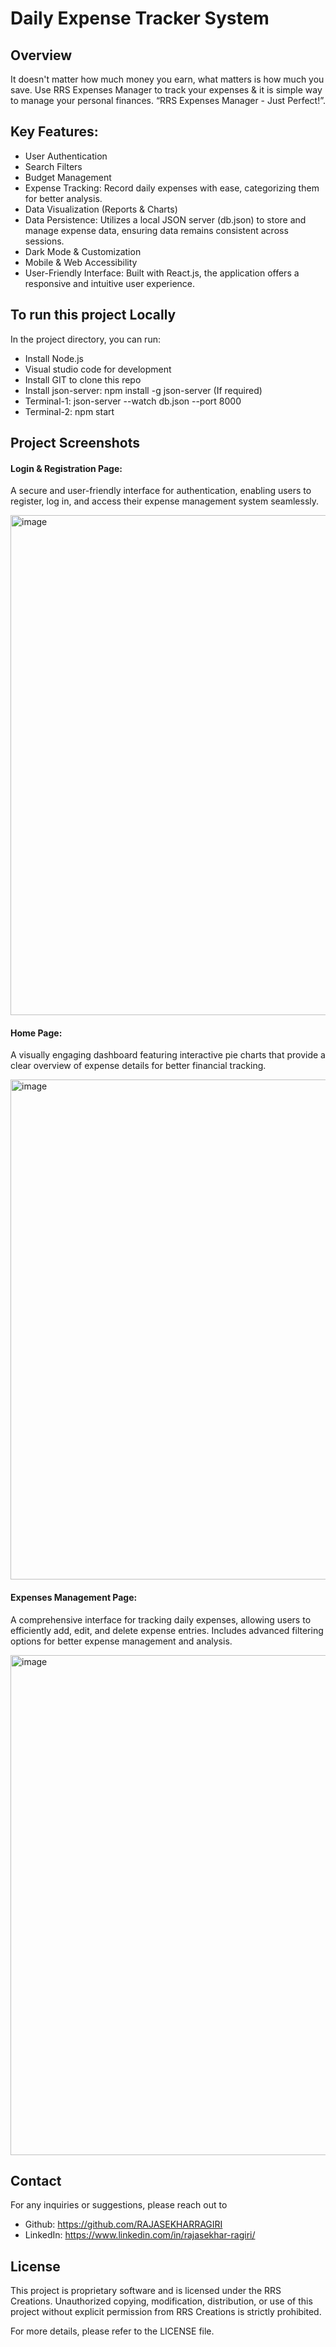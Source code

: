# Daily Expense Tracker System

## Overview
It doesn't matter how much money you earn, what matters is how much you save. Use RRS Expenses Manager to track your expenses & it is simple way to manage your personal finances.
“RRS Expenses Manager - Just Perfect!”.

## Key Features:
* User Authentication
* Search Filters
* Budget Management 
* Expense Tracking: Record daily expenses with ease, categorizing them for better analysis.
* Data Visualization (Reports & Charts)
* Data Persistence: Utilizes a local JSON server (db.json) to store and manage expense data, ensuring data remains consistent across sessions.
* Dark Mode & Customization
* Mobile & Web Accessibility
* User-Friendly Interface: Built with React.js, the application offers a responsive and intuitive user experience.

## To run this project Locally
In the project directory, you can run: 
* Install Node.js
* Visual studio code for development
* Install GIT to clone this repo
* Install json-server: npm install -g json-server (If required)
* Terminal-1: json-server --watch db.json --port 8000
* Terminal-2: npm start

## Project Screenshots
#### Login & Registration Page: 
A secure and user-friendly interface for authentication, enabling users to register, log in, and access their expense management system seamlessly.

<img width="800" alt="image" src="https://github.com/user-attachments/assets/83438a34-c2f6-40bb-b6d5-34c9d6a740e0" />

#### Home Page: 
A visually engaging dashboard featuring interactive pie charts that provide a clear overview of expense details for better financial tracking.

<img width="800" alt="image" src="https://github.com/user-attachments/assets/f76dad91-ea22-4c0a-933f-c06c0a796a4c" />

#### Expenses Management Page: 
A comprehensive interface for tracking daily expenses, allowing users to efficiently add, edit, and delete expense entries. Includes advanced filtering options for better expense management and analysis.

<img width="800" alt="image" src="https://github.com/user-attachments/assets/5bae0cea-c30d-4e7e-93b1-a82fb1c2db78" />


## Contact
For any inquiries or suggestions, please reach out to 
* Github: https://github.com/RAJASEKHARRAGIRI
* LinkedIn: https://www.linkedin.com/in/rajasekhar-ragiri/
  
## License
This project is proprietary software and is licensed under the RRS Creations. Unauthorized copying, modification, distribution, or use of this project without explicit permission from RRS Creations is strictly prohibited.

For more details, please refer to the LICENSE file.
